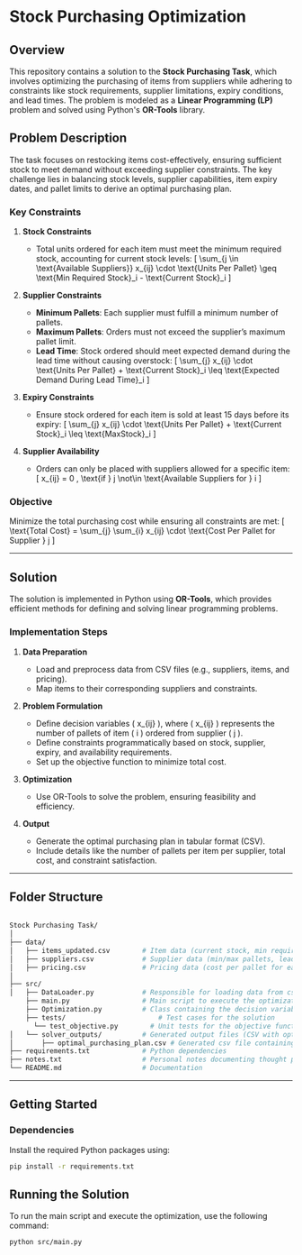 # Stock Purchasing Optimization

## Overview

This repository contains a solution to the **Stock Purchasing Task**, which involves optimizing the purchasing of items from suppliers while adhering to constraints like stock requirements, supplier limitations, expiry conditions, and lead times. The problem is modeled as a **Linear Programming (LP)** problem and solved using Python's **OR-Tools** library.

## Problem Description

The task focuses on restocking items cost-effectively, ensuring sufficient stock to meet demand without exceeding supplier constraints. The key challenge lies in balancing stock levels, supplier capabilities, item expiry dates, and pallet limits to derive an optimal purchasing plan.

### **Key Constraints**

1. **Stock Constraints**
   - Total units ordered for each item must meet the minimum required stock, accounting for current stock levels:
     \[
     \sum_{j \in \text{Available Suppliers}} x_{ij} \cdot \text{Units Per Pallet} \geq \text{Min Required Stock}_i - \text{Current Stock}_i
     \]

2. **Supplier Constraints**
   - **Minimum Pallets**: Each supplier must fulfill a minimum number of pallets.
   - **Maximum Pallets**: Orders must not exceed the supplier’s maximum pallet limit.
   - **Lead Time**: Stock ordered should meet expected demand during the lead time without causing overstock:
     \[
     \sum_{j} x_{ij} \cdot \text{Units Per Pallet} + \text{Current Stock}_i \leq \text{Expected Demand During Lead Time}_i
     \]

3. **Expiry Constraints**
   - Ensure stock ordered for each item is sold at least 15 days before its expiry:
     \[
     \sum_{j} x_{ij} \cdot \text{Units Per Pallet} + \text{Current Stock}_i \leq \text{MaxStock}_i
     \]

4. **Supplier Availability**
   - Orders can only be placed with suppliers allowed for a specific item:
     \[
     x_{ij} = 0 \, \text{if } j \not\in \text{Available Suppliers for } i
     \]

### **Objective**

Minimize the total purchasing cost while ensuring all constraints are met:
\[
\text{Total Cost} = \sum_{j} \sum_{i} x_{ij} \cdot \text{Cost Per Pallet for Supplier } j
\]

---

## Solution

The solution is implemented in Python using **OR-Tools**, which provides efficient methods for defining and solving linear programming problems.

### **Implementation Steps**
1. **Data Preparation**
   - Load and preprocess data from CSV files (e.g., suppliers, items, and pricing).
   - Map items to their corresponding suppliers and constraints.

2. **Problem Formulation**
   - Define decision variables \( x_{ij} \), where \( x_{ij} \) represents the number of pallets of item \( i \) ordered from supplier \( j \).
   - Define constraints programmatically based on stock, supplier, expiry, and availability requirements.
   - Set up the objective function to minimize total cost.

3. **Optimization**
   - Use OR-Tools to solve the problem, ensuring feasibility and efficiency.

4. **Output**
   - Generate the optimal purchasing plan in tabular format (CSV).
   - Include details like the number of pallets per item per supplier, total cost, and constraint satisfaction.

---

## Folder Structure

```bash

Stock Purchasing Task/
│
├── data/
│   ├── items_updated.csv        # Item data (current stock, min required stock, etc.)
│   ├── suppliers.csv            # Supplier data (min/max pallets, lead times, etc.)
│   ├── pricing.csv              # Pricing data (cost per pallet for each supplier)
│
├── src/
│   ├── DataLoader.py            # Responsible for loading data from csv files in data folder
    ├── main.py                  # Main script to execute the optimization
    ├── Optimization.py          # Class containing the decision variable definition, objective function, and constraints.
    ├── tests/                       # Test cases for the solution
      └── test_objective.py        # Unit tests for the objective function
│   └── solver_outputs/          # Generated output files (CSV with optimal purchasing plan)
│       ├── optimal_purchasing_plan.csv # Generated csv file containing order details
├── requirements.txt             # Python dependencies
├── notes.txt                    # Personal notes documenting thought processes/challenges
└── README.md                    # Documentation

```

---

## Getting Started

### **Dependencies**

Install the required Python packages using:
```bash
pip install -r requirements.txt
```

## Running the Solution

To run the main script and execute the optimization, use the following command:

```bash
python src/main.py
```